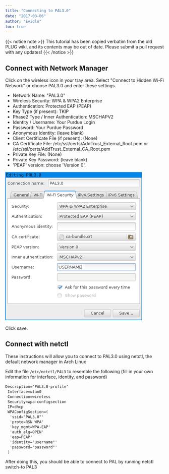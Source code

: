 ```yaml
---
title: "Connecting to PAL3.0"
date: "2017-03-06"
author: "Evidlo"
toc: true
---
```


{{< notice note >}}
This tutorial has been copied verbatim from the old PLUG wiki, and its contents may be out of date.
Please submit a pull request with any updates!
{{< /notice >}}

## Connect with Network Manager

Click on the wireless icon in your tray area. Select "Connect to Hidden Wi-Fi Network" or choose PAL3.0 and enter these settings.

- Network Name: "PAL3.0"
- Wireless Security: WPA & WPA2 Enterprise
- Authentication: Protected EAP (PEAP)
- Key Type (if present): TKIP
- Phase2 Type / Inner Authentication: MSCHAPV2
- Identity / Username: Your Purdue Login
- Password: Your Purdue Password
- Anonymous Identity: (leave blank)
- Client Certificate File (if present): (None)
- CA Certificate File: /etc/ssl/certs/AddTrust_External_Root.pem or /etc/ssl/certs/AddTrust_External_CA_Root.pem
- Private Key File: (None)
- Private Key Password: (leave blank)
- 'PEAP' version: choose 'Version 0'.

![](settings.png)

Click save.

## Connect with netctl

These instructions will allow you to connect to PAL3.0 using netctl, the default network manager in Arch Linux

Edit the file `/etc/netctl/PAL3` to resemble the following (fill in your own information for interface, identity, and password)

```
Description='PAL3.0-profile'
 Interface=wlan0
 Connection=wireless
 Security=wpa-configsection
 IP=dhcp
 WPAConfigSection=(
  'ssid="PAL3.0"'
  'proto=RSN WPA'
  'key_mgmt=WPA-EAP'
  'auth_alg=OPEN'
  'eap=PEAP'
  'identity="username"'
  'password="password"'
 )
```

After doing this, you should be able to connect to PAL by running netctl switch-to PAL3
